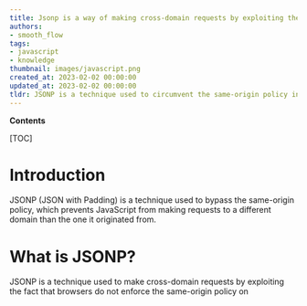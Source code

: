 ```yaml
---
title: Jsonp is a way of making cross-domain requests by exploiting the fact that script tags are allowed to make cross-domain requests. it was created to allow for data to be shared between different domains without the need for a server-side proxy
authors:
- smooth_flow
tags:
- javascript
- knowledge
thumbnail: images/javascript.png
created_at: 2023-02-02 00:00:00
updated_at: 2023-02-02 00:00:00
tldr: JSONP is a technique used to circumvent the same-origin policy in web browsers by allowing data to be requested from a server residing in a different domain, and was created in Javascript to facilitate cross-domain communication.
---
```


**Contents**

[TOC]

# Introduction
JSONP (JSON with Padding) is a technique used to bypass the same-origin policy, which prevents JavaScript from making requests to a different domain than the one it originated from.

# What is JSONP?
JSONP is a technique used to make cross-domain requests by exploiting the fact that browsers do not enforce the same-origin policy on <script> tags. Instead of making a regular AJAX request to a different domain, a <script> tag is added to the page that references a URL on the other domain. This URL should return a JavaScript file that contains a callback function, which is then executed by the browser.

# Why was it created?
JSONP was created to allow websites to make cross-domain requests without being blocked by the same-origin policy. This was especially useful for web applications that needed to access data from different domains.

# Conclusion
JSONP is a useful technique for bypassing the same-origin policy and making cross-domain requests in JavaScript. It was created to allow web applications to access data from different domains without being blocked by the browser.
